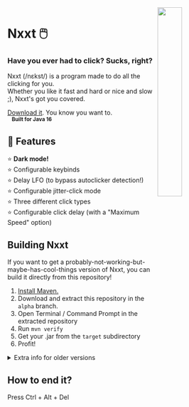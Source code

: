 
<img align="right" width="33%" src="https://user-images.githubusercontent.com/52505120/127068002-b1fe17a4-ba97-4a7c-b79d-df53eccd485a.png"/>

# Nxxt 🖱️
### Have you ever had to click? Sucks, right?

Nxxt (/nɛkst/) is a program made to do all the clicking for you.  
Whether you like it fast and hard or nice and slow ;), Nxxt's got you covered.  

[Download it](https://github.com/bluelhf/Nxxt/releases/download/b4/Nxxt-b4.jar). You know you want to.  
<sup>&nbsp;&nbsp;&nbsp;**Built for Java 16**</sup>
<br clear="left"/>

## 🌟 Features
⭐ **Dark mode!**  
⭐ Configurable keybinds  
⭐ Delay LFO (to bypass autoclicker detection!)  
⭐ Configurable jitter-click mode  
⭐ Three different click types  
⭐ Configurable click delay (with a "Maximum Speed" option)  



## Building Nxxt
If you want to get a probably-not-working-but-maybe-has-cool-things version of Nxxt, you can
build it directly from this repository!
1. [Install Maven.](https://maven.apache.org/install.html)
2. Download and extract this repository in the `alpha` branch.
3. Open Terminal / Command Prompt in the extracted repository
4. Run `mvn verify`
5. Get your .jar from the `target` subdirectory
6. Profit!

<details>
  <summary>Extra info for older versions</summary>
  
  ### Windows Defender
  Running Nxxt between versions B1 and B2 might greet you with a "Windows protected your PC" screen.

  This is Windows Defender's SmartScreen. It recognises .exe files with no publisher
  and gives you a fair warning. To run the executable anyways (in case you see this),
  click on the "More Info" text and then click the "Run Anyway" button.
</details>

## How to end it?
Press Ctrl + Alt + Del
